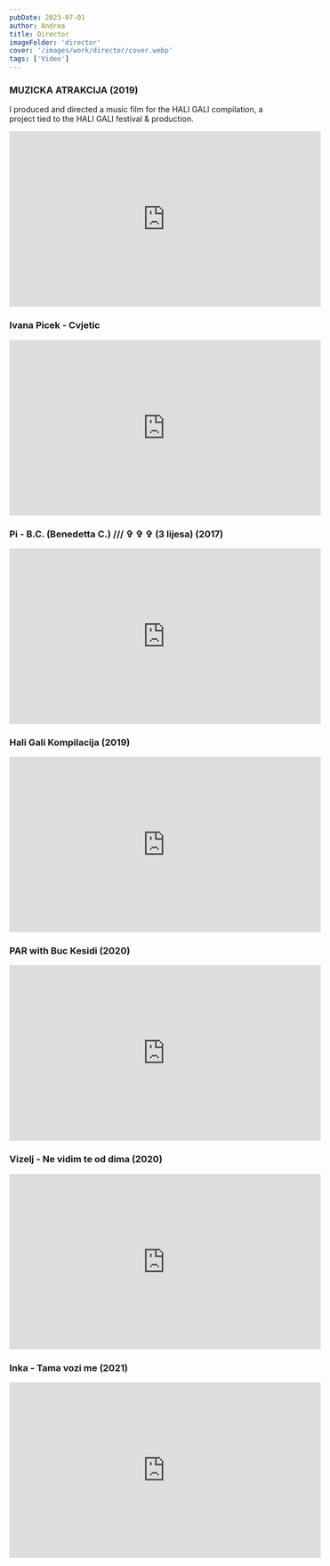 ```yaml
---
pubDate: 2023-07-01
author: Andrea
title: Director
imageFolder: 'director'
cover: '/images/work/director/cover.webp'
tags: ['Video']
---
```


### MUZICKA ATRAKCIJA (2019)
I produced and directed a music film for the HALI GALI compilation, a project tied to the HALI GALI festival & production.
<iframe width="560" height="315" src="https://www.youtube-nocookie.com/embed/DkUVX2pKw2o?si=FXt1CRoqoLt7tLjT&amp;controls=0" title="YouTube video player" frameborder="0" allow="accelerometer; autoplay; clipboard-write; encrypted-media; gyroscope; picture-in-picture; web-share" referrerpolicy="strict-origin-when-cross-origin" allowfullscreen></iframe>

### Ivana Picek - Cvjetic
<iframe width="560" height="315" src="https://www.youtube-nocookie.com/embed/YB26ncsaHEw?si=kNTNWRoEB1wteuZT&amp;controls=0" title="YouTube video player" frameborder="0" allow="accelerometer; autoplay; clipboard-write; encrypted-media; gyroscope; picture-in-picture; web-share" referrerpolicy="strict-origin-when-cross-origin" allowfullscreen></iframe>

### Pi - B.C. (Benedetta C.) /// ✞ ✞ ✞ (3 lijesa)  (2017)

<iframe width="560" height="315" src="https://www.youtube-nocookie.com/embed/oM_A97yd12c?si=G2Zr1KTSKHzk5Y-L&amp;controls=0" title="YouTube video player" frameborder="0" allow="accelerometer; autoplay; clipboard-write; encrypted-media; gyroscope; picture-in-picture; web-share" referrerpolicy="strict-origin-when-cross-origin" allowfullscreen></iframe>

### Hali Gali Kompilacija (2019)

<iframe width="560" height="315" src="https://www.youtube-nocookie.com/embed/Ql8oZInaNEQ?si=pH7P2d0YCScO_TW6&amp;controls=0" title="YouTube video player" frameborder="0" allow="accelerometer; autoplay; clipboard-write; encrypted-media; gyroscope; picture-in-picture; web-share" referrerpolicy="strict-origin-when-cross-origin" allowfullscreen></iframe>

### PAR with Buc Kesidi (2020)

<iframe width="560" height="315" src="https://www.youtube-nocookie.com/embed/Kxt04tKW-WQ?si=UqA3dkonip1pHl0K&amp;controls=0" title="YouTube video player" frameborder="0" allow="accelerometer; autoplay; clipboard-write; encrypted-media; gyroscope; picture-in-picture; web-share" referrerpolicy="strict-origin-when-cross-origin" allowfullscreen></iframe>

### Vizelj - Ne vidim te od dima (2020)
<iframe width="560" height="315" src="https://www.youtube-nocookie.com/embed/vB9w72KVIsI?si=AnguaL_XbtThf3Vq&amp;controls=0" title="YouTube video player" frameborder="0" allow="accelerometer; autoplay; clipboard-write; encrypted-media; gyroscope; picture-in-picture; web-share" referrerpolicy="strict-origin-when-cross-origin" allowfullscreen></iframe>

### Inka - Tama vozi me (2021)
<iframe width="560" height="315" src="https://www.youtube-nocookie.com/embed/cmRp7Ktodto?si=IZlTU1QZWe79Ah-F&amp;controls=0" title="YouTube video player" frameborder="0" allow="accelerometer; autoplay; clipboard-write; encrypted-media; gyroscope; picture-in-picture; web-share" referrerpolicy="strict-origin-when-cross-origin" allowfullscreen></iframe>